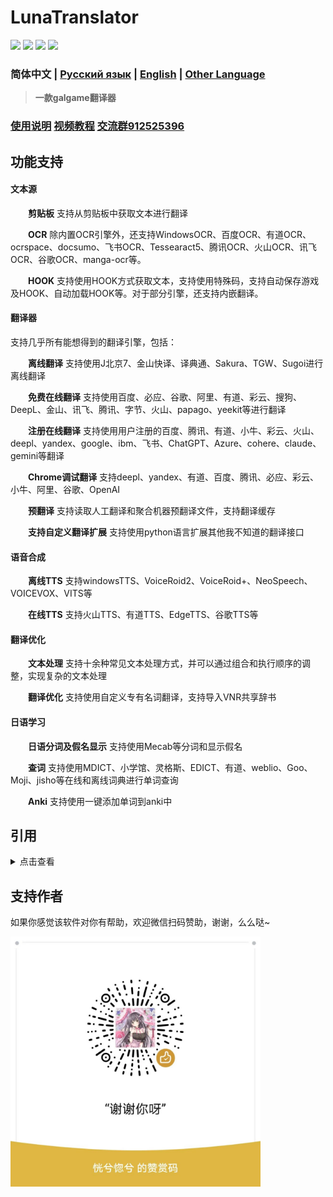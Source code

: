 # LunaTranslator 
  
<p align="left">
    <a href="./LICENSE"><img src="https://img.shields.io/github/license/test123456654321/LunaTranslator"></a>
    <a href="https://github.com/test123456654321/LunaTranslator/releases"><img src="https://img.shields.io/github/v/release/test123456654321/LunaTranslator?color=ffa"></a>
    <a href="https://github.com/test123456654321/LunaTranslator/releases/latest/download/LunaTranslator.zip" target="_blank"><img src="https://img.shields.io/badge/download_64bit-blue"/></a> <a href="https://github.com/test123456654321/LunaTranslator/releases/latest/download/LunaTranslator_x86.zip" target="_blank"><img src="https://img.shields.io/badge/download_32bit-blue"/></a>
 
### 简体中文 | [Русский язык](README_ru.md) | [English](README_en.md) | [Other Language](otherlang.md) 

> **一款galgame翻译器**

### <a href="https://test123456654321.github.io/LunaTranslator/#/zh/" target="_blank">使用说明</a> <a href="https://space.bilibili.com/592120404/video" target="_blank">视频教程</a> [交流群912525396](https://qm.qq.com/q/qE32v9NYBO)


## 功能支持

#### 文本源

&emsp;&emsp;**剪贴板** 支持从剪贴板中获取文本进行翻译

&emsp;&emsp;**OCR** 除内置OCR引擎外，还支持WindowsOCR、百度OCR、有道OCR、ocrspace、docsumo、飞书OCR、Tessearact5、腾讯OCR、火山OCR、讯飞OCR、谷歌OCR、manga-ocr等。

&emsp;&emsp;**HOOK** 支持使用HOOK方式获取文本，支持使用特殊码，支持自动保存游戏及HOOK、自动加载HOOK等。对于部分引擎，还支持内嵌翻译。


#### 翻译器

支持几乎所有能想得到的翻译引擎，包括： 

&emsp;&emsp;**离线翻译** 支持使用J北京7、金山快译、译典通、Sakura、TGW、Sugoi进行离线翻译 

&emsp;&emsp;**免费在线翻译** 支持使用百度、必应、谷歌、阿里、有道、彩云、搜狗、DeepL、金山、讯飞、腾讯、字节、火山、papago、yeekit等进行翻译

&emsp;&emsp;**注册在线翻译** 支持使用用户注册的百度、腾讯、有道、小牛、彩云、火山、deepl、yandex、google、ibm、飞书、ChatGPT、Azure、cohere、claude、gemini等翻译

&emsp;&emsp;**Chrome调试翻译** 支持deepl、yandex、有道、百度、腾讯、必应、彩云、小牛、阿里、谷歌、OpenAI

&emsp;&emsp;**预翻译** 支持读取人工翻译和聚合机器预翻译文件，支持翻译缓存

&emsp;&emsp;**支持自定义翻译扩展** 支持使用python语言扩展其他我不知道的翻译接口
 

#### 语音合成

&emsp;&emsp;**离线TTS** 支持windowsTTS、VoiceRoid2、VoiceRoid+、NeoSpeech、VOICEVOX、VITS等

&emsp;&emsp;**在线TTS** 支持火山TTS、有道TTS、EdgeTTS、谷歌TTS等

#### 翻译优化

&emsp;&emsp;**文本处理** 支持十余种常见文本处理方式，并可以通过组合和执行顺序的调整，实现复杂的文本处理

&emsp;&emsp;**翻译优化** 支持使用自定义专有名词翻译，支持导入VNR共享辞书

#### 日语学习

&emsp;&emsp;**日语分词及假名显示** 支持使用Mecab等分词和显示假名

&emsp;&emsp;**查词** 支持使用MDICT、小学馆、灵格斯、EDICT、有道、weblio、Goo、Moji、jisho等在线和离线词典进行单词查询

&emsp;&emsp;**Anki** 支持使用一键添加单词到anki中

## 引用

<details>
<summary>点击查看</summary>

* [Artikash/Textractor](https://github.com/Artikash/Textractor)

* [RapidAI/RapidOcrOnnx](https://github.com/RapidAI/RapidOcrOnnx)

* [PaddlePaddle/PaddleOCR](https://github.com/PaddlePaddle/PaddleOCR)

* [UlionTse/translators](https://github.com/UlionTse/translators)

* [Blinue/Magpie](https://github.com/Blinue/Magpie)

* [nanokina/ebyroid](https://github.com/nanokina/ebyroid)

* [xupefei/Locale-Emulator](https://github.com/xupefei/Locale-Emulator)

* [InWILL/Locale_Remulator](https://github.com/InWILL/Locale_Remulator)

* [zxyacb/ntlea](https://github.com/zxyacb/ntlea)

* [Chuyu-Team/YY-Thunks](https://github.com/Chuyu-Team/YY-Thunks)

* [@KirpichKrasniy](https://github.com/KirpichKrasniy)

</details>


 
## 支持作者

如果你感觉该软件对你有帮助，欢迎微信扫码赞助，谢谢，么么哒~

<img src='.\\LunaTranslator\\files\\zan.jpg' style="height: 400px !important;">

